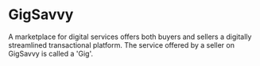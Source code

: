 # GigSavvy
A marketplace for digital services offers both buyers and sellers a digitally streamlined transactional platform. The service offered by a seller on GigSavvy is called a 'Gig'.
